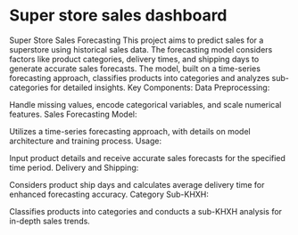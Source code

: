 # Super store sales dashboard
Super Store Sales Forecasting
This project aims to predict sales for a superstore using historical sales data. The forecasting model considers factors like product categories, delivery times, and shipping days to generate accurate sales forecasts. The model, built on a time-series forecasting approach, classifies products into categories and analyzes sub-categories for detailed insights.
Key Components:
Data Preprocessing:

Handle missing values, encode categorical variables, and scale numerical features.
Sales Forecasting Model:

Utilizes a time-series forecasting approach, with details on model architecture and training process.
Usage:

Input product details and receive accurate sales forecasts for the specified time period.
Delivery and Shipping:

Considers product ship days and calculates average delivery time for enhanced forecasting accuracy.
Category Sub-KHXH:

Classifies products into categories and conducts a sub-KHXH analysis for in-depth sales trends.
